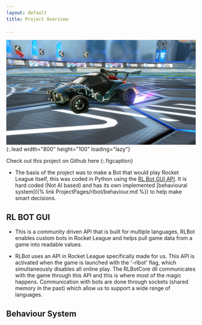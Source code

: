 ```yaml
---
layout: default
title: Project Overview

---
```


![RLBOT](/Images/rlbot.JPG){:.lead width="800" height="100" loading="lazy"}


Check out this project on Github here
{:.figcaption}


- The basis of the project was to make a Bot that would play Rocket League itself, this was coded in Python using the [RL Bot GUI API](https://rlbot.org). It is hard coded (Not AI based) and has its own implemented [behavioural system]({% link ProjectPages/rlbot/behaviour.md %}) to help make smart decisions.

## RL BOT GUI
- This is a community driven API that is built for multiple languages, RLBot enables custom bots in Rocket League and helps pull game data from a game into readable values. 

-   RLBot uses an API in Rocket League specifically made for us. This API is activated when the game is launched with the '-rlbot' flag, which simultaneously disables all online play. The RLBotCore dll communicates with the game through this API and this is where most of the magic happens. Communication with bots are done through sockets (shared memory in the past) which allow us to support a wide range of languages.

## Behaviour System
